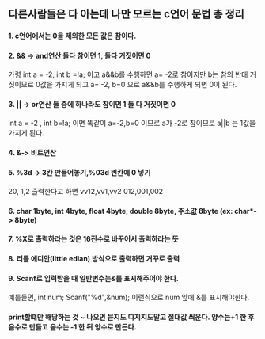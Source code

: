 ## 다른사람들은 다 아는데 나만 모르는 c언어 문법 총 정리

#### 1. c언어에서는 0을 제외한 모든 값은 참이다.

#### 2. && -> and연산 둘다 참이면 1, 둘다 거짓이면 0  
가령 int a = -2, int b =!a; 이고 a&&b를 수행하면 a= -2로 참이지만 b는 참의 반대 거짓이므로 0값을 가지게 되고 a= -2, b=0 으로 a&&b를 수행하게 되면 0이 된다.

#### 3. || -> or연산 둘 중에 하나라도 참이면 1 둘 다 거짓이면 0
int a = -2 , int b=!a; 이면 똑같이 a=-2,b=0 이므로 a가 -2로 참이므로 a||b 는 1값을 가지게 된다.

#### 4. &-> 비트연산

#### 5. %3d -> 3칸 만들어놓기,%03d 빈칸에 0 넣기
20, 1,2 출력한다고 하면 vv12,vv1,vv2 012,001,002

#### 6. char 1byte, int 4byte, float 4byte, double 8byte, 주소값 8byte (ex: char*-> 8byte)

#### 7. %X로 출력하라는 것은 16진수로 바꾸어서 출력하라는 뜻

#### 8. 리틀 에디안(little edian) 방식으로 출력하면 거꾸로 출력

#### 9. Scanf로 입력받을 때 일반변수는&를 표시해주어야 한다.
예를들면, int num; Scanf("%d",&num); 이런식으로 num 앞에 &를 표시해야한다.

#### print할떄만 해당하는 것 ~ 나오면 묻지도 따지지도말고 절대값 씌운다. 양수는+1 한 후 음수로 만들고 음수는 -1 한 뒤 양수로 만든다.
